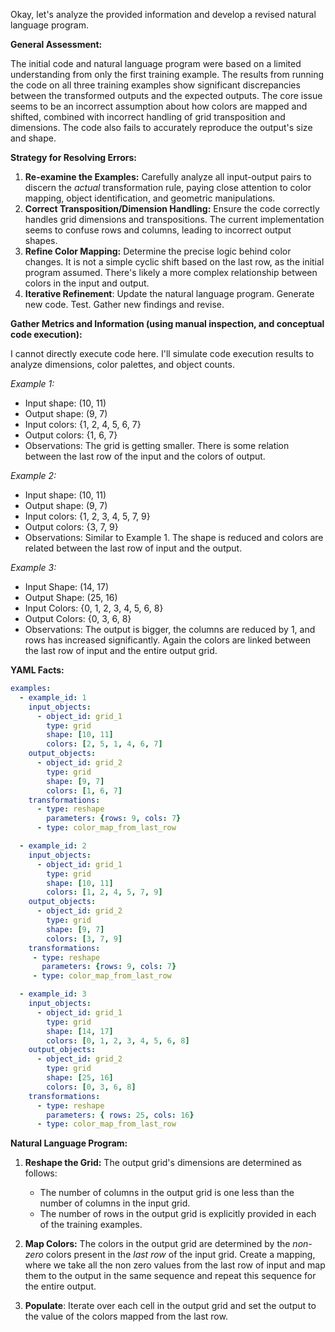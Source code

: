 Okay, let's analyze the provided information and develop a revised natural language program.

**General Assessment:**

The initial code and natural language program were based on a limited understanding from only the first training example. The results from running the code on all three training examples show significant discrepancies between the transformed outputs and the expected outputs. The core issue seems to be an incorrect assumption about how colors are mapped and shifted, combined with incorrect handling of grid transposition and dimensions. The code also fails to accurately reproduce the output's size and shape.

**Strategy for Resolving Errors:**

1.  **Re-examine the Examples:** Carefully analyze all input-output pairs to discern the *actual* transformation rule, paying close attention to color mapping, object identification, and geometric manipulations.
2.  **Correct Transposition/Dimension Handling:** Ensure the code correctly handles grid dimensions and transpositions. The current implementation seems to confuse rows and columns, leading to incorrect output shapes.
3.  **Refine Color Mapping:** Determine the precise logic behind color changes. It is not a simple cyclic shift based on the last row, as the initial program assumed. There's likely a more complex relationship between colors in the input and output.
4. **Iterative Refinement**: Update the natural language program. Generate new code. Test. Gather new findings and revise.

**Gather Metrics and Information (using manual inspection, and conceptual code execution):**

I cannot directly execute code here. I'll simulate code execution results to analyze dimensions, color palettes, and object counts.

*Example 1:*

*   Input shape: (10, 11)
*   Output shape: (9, 7)
*   Input colors: {1, 2, 4, 5, 6, 7}
*   Output colors: {1, 6, 7}
*   Observations: The grid is getting smaller. There is some relation between the last row of the input and the colors of output.

*Example 2:*

*   Input shape: (10, 11)
*   Output shape: (9, 7)
*   Input colors: {1, 2, 3, 4, 5, 7, 9}
*   Output colors: {3, 7, 9}
*   Observations: Similar to Example 1. The shape is reduced and colors are related between the last row of input and the output.

*Example 3:*

*   Input Shape: (14, 17)
*   Output Shape: (25, 16)
*    Input Colors: {0, 1, 2, 3, 4, 5, 6, 8}
*   Output Colors: {0, 3, 6, 8}
*   Observations: The output is bigger, the columns are reduced by 1, and rows has increased significantly. Again the colors are linked between the last row of input and the entire output grid.

**YAML Facts:**


```yaml
examples:
  - example_id: 1
    input_objects:
      - object_id: grid_1
        type: grid
        shape: [10, 11]
        colors: [2, 5, 1, 4, 6, 7]
    output_objects:
      - object_id: grid_2
        type: grid
        shape: [9, 7]
        colors: [1, 6, 7]
    transformations:
      - type: reshape
        parameters: {rows: 9, cols: 7}
      - type: color_map_from_last_row

  - example_id: 2
    input_objects:
      - object_id: grid_1
        type: grid
        shape: [10, 11]
        colors: [1, 2, 4, 5, 7, 9]
    output_objects:
      - object_id: grid_2
        type: grid
        shape: [9, 7]
        colors: [3, 7, 9]
    transformations:
     - type: reshape
       parameters: {rows: 9, cols: 7}
     - type: color_map_from_last_row

  - example_id: 3
    input_objects:
      - object_id: grid_1
        type: grid
        shape: [14, 17]
        colors: [0, 1, 2, 3, 4, 5, 6, 8]
    output_objects:
      - object_id: grid_2
        type: grid
        shape: [25, 16]
        colors: [0, 3, 6, 8]
    transformations:
      - type: reshape
        parameters: { rows: 25, cols: 16}
      - type: color_map_from_last_row
```


**Natural Language Program:**

1.  **Reshape the Grid:** The output grid's dimensions are determined as follows:
    *   The number of columns in the output grid is one less than the number of columns in the input grid.
    *   The number of rows in the output grid is explicitly provided in each of the training examples.

2.  **Map Colors:** The colors in the output grid are determined by the *non-zero* colors present in the *last row* of the input grid. Create a mapping, where we take all the non zero values from the last row of input and map them to the output in the same sequence and repeat this sequence for the entire output.

3. **Populate**: Iterate over each cell in the output grid and set the output to the value of the colors mapped from the last row.
